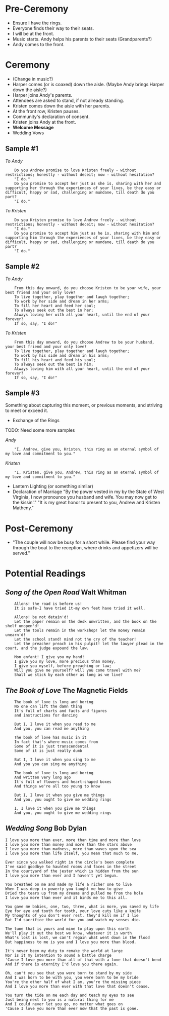 Pre-Ceremony
============
- Ensure I have the rings.
- Everyone finds their way to their seats.
- I will be at the front.
- Music starts. Andy helps his parents to their seats (Grandparents?)
- Andy comes to the front.

Ceremony
========
- (Change in music?)
- Harper comes (or is coaxed) down the aisle. (Maybe Andy brings Harper down the aisle?)
- Harper joins Andy's parents.
- Attendees are asked to stand, if not already standing.
- Kristen comes down the aisle with her parents.
- At the front row, Kristen pauses.
- Community's declaration of consent.
- Kristen joins Andy at the front.
- **Welcome Message**
- Wedding Vows

Sample #1
---------
*To Andy*


        Do you Andrew promise to love Kristen freely - without restrictions; honestly - without deceit; now - without hesitation?
        "I do."
        Do you promise to accept her just as she is, sharing with her and supporting her through the experiences of your lives, be they easy or difficult, happy or sad, challenging or mundane, till death do you part?
        "I do."

*To Kristen*


        Do you Kristen promise to love Andrew freely - without restrictions; honestly - without deceit; now - without hesitation?
        "I do."
        Do you promise to accept him just as he is, sharing with him and supporting him through the experiences of your lives, be they easy or difficult, happy or sad, challenging or mundane, till death do you part?
        "I do."

Sample #2
---------
*To Andy*


        From this day onward, do you choose Kristen to be your wife, your best friend and your only love?
        To live together, play together and laugh together;
        To work by her side and dream in her arms;
        To fill her heart and feed her soul;
        To always seek out the best in her;
        Always loving her with all your heart, until the end of your forever?
        If so, say, "I do!"

*To Kristen*


        From this day onward, do you choose Andrew to be your husband, your best friend and your only love?
        To live together, play together and laugh together;
        To work by his side and dream in his arms;
        To fill his heart and feed his soul;
        To always seek out the best in him;
        Always loving him with all your heart, until the end of your forever?
        If so, say, "I do!"

Sample #3
---------
Something about capturing this moment, or previous moments, and striving to meet or exceed it.

- Exchange of the Rings


TODO: Need some more samples

*Andy*

        "I, Andrew, give you, Kristen, this ring as an eternal symbol of my love and commitment to you."
*Kristen*

        "I, Kristen, give you, Andrew, this ring as an eternal symbol of my love and commitment to you."

- Lantern Lighting (or something similar)
- Declaration of Marriage
"By the power vested in my by the State of West Virginia, I now pronounce you husband and wife. You may now get to the kissin'."
"It is my great honor to present to you, Andrew and Kristen Matheny."

Post-Ceremony
=============
- "The couple will now be busy for a short while. Please find your way through the boat to the reception, where drinks and appetizers will be served."

Potential Readings
==================
***Song of the Open Road*** Walt Whitman
-------------------------------------
        Allons! the road is before us!
        It is safe-I have tried it-my own feet have tried it well.	 

        Allons! be not detain'd!	 
        Let the paper remain on the desk unwritten, and the book on the shelf unopen'd!	 
        Let the tools remain in the workshop! let the money remain unearn'd!	 
        Let the school stand! mind not the cry of the teacher!
        Let the preacher preach in his pulpit! let the lawyer plead in the court, and the judge expound the law.	 

        Mon enfant! I give you my hand!	 
        I give you my love, more precious than money,	 
        I give you myself, before preaching or law;	 
        Will you give me yourself? will you come travel with me?
        Shall we stick by each other as long as we live?

***The Book of Love*** The Magnetic Fields
---------------------------------------
        The book of love is long and boring
        No one can lift the damn thing
        It's full of charts and facts and figures
        and instructions for dancing

        But I, I love it when you read to me
        And you, you can read me anything

        The book of love has music in it
        In fact that's where music comes from
        Some of it is just transcendental
        Some of it is just really dumb

        But I, I love it when you sing to me
        And you you can sing me anything

        The book of love is long and boring
        And written very long ago
        It's full of flowers and heart-shaped boxes
        And things we're all too young to know

        But I, I love it when you give me things
        And you, you ought to give me wedding rings

        I, I love it when you give me things
        And you, you ought to give me wedding rings
        
***Wedding Song*** Bob Dylan
---------------------------------------
	I love you more than ever, more than time and more than love
	I love you more than money and more than the stars above
	I love you more than madness, more than waves upon the sea
	I love you more than life itself, you mean that much to me.
	
	Ever since you walked right in the circle's been complete
	I've said goodbye to haunted rooms and faces in the street
	In the courtyard of the jester which is hidden from the sun
	I love you more than ever and I haven't yet begun.
	
	You breathed on me and made my life a richer one to live
	When I was deep in powerty you taught me how to give
	Dried the tears up from my dreams and pulled me from the hole
	I love you more than ever and it binds me to this all.
	
	You gave me babies, one, two, three, what is more, you saved my life
	Eye for eye and tooth for tooth, your love cuts like a knife
	My thoughts of you don't ever rest, they'd kill me if I lie
	But I'd sacrifice the world for you and watch my senses die.
	
	The tune that is yours and mine to play upon this earth
	We'll play it out the best we know, whatever it is worth
	What's lost is lost, we can't regain what went down in the flood
	But happiness to me is you and I love you more than blood.
	
	It's never been my duty to remake the world at large
	Nor is it my intention to sound a battle charge
	'Cause I love you more than all of that with a love that doesn't bend
	And if there is eternity I'd love you there again.
	
	Oh, can't you see that you were born to stand by my side
	And I was born to be with you, you were born to be my bride
	You're the other half of what I am, you're the missing piece
	And I love you more than ever with that love that doesn't cease.
	
	You turn the tide on me each day and teach my eyes to see
	Just being next to you is a natural thing for me
	And I could never let you go, no matter what goes on
	'Cause I love you more than ever now that the past is gone.

